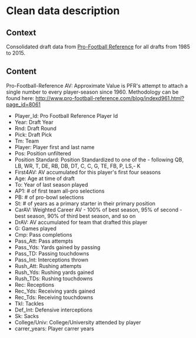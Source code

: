 # Clean data description

## Context

Consolidated draft data from [Pro-Football Reference](http://www.pro-football-reference.com/) for all drafts from 1985 to 2015.

## Content

Pro-Football-Reference AV: Approximate Value is PFR's attempt to attach a single number to every player-season since 1960. Methodology can be found here: <http://www.pro-football-reference.com/blog/indexd961.html?page_id=8061>

- Player_Id: Pro Football Reference Player Id
- Year: Draft Year
- Rnd: Draft Round
- Pick: Draft Pick
- Tm: Team
- Player: Player first and last name
- Pos: Position unfiltered
- Position Standard: Position Standardized to one of the - following QB, LB, WR, T, DE, RB, DB, DT, C, C, G, TE, FB, P, LS,-  K
- First4AV: AV accumulated for this player's first four seasons
- Age: Age at time of draft
- To: Year of last season played
- AP1: # of first team all-pro selections
- PB: # of pro-bowl selections
- St: # of years as a primary starter in their primary position
- CarAV: Weighted Career AV - 100% of best season, 95% of second - best season, 90% of third best season, and so on
- DrAV: AV accumulated for team that drafted this player
- G: Games played
- Cmp: Pass completions
- Pass_Att: Pass attempts
- Pass_Yds: Yards gained by passing
- Pass_TD: Passing touchdowns
- Pass_Int: Interceptions thrown
- Rush_Att: Rushing attempts
- Rush_Yds: Rushing yards gained
- Rush_TDs: Rushing touchdowns
- Rec: Receptions
- Rec_Yds: Receiving yards gained
- Rec_Tds: Receiving touchdowns
- Tkl: Tackles
- Def_Int: Defensive interceptions
- Sk: Sacks
- College/Univ: College/University attended by player
- carrer_years: Player carrer years